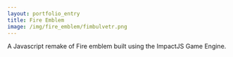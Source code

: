 ```yaml
---
layout: portfolio_entry
title: Fire Emblem
image: /img/fire_emblem/fimbulvetr.png
---
```


A Javascript remake of Fire emblem built using the ImpactJS Game Engine.